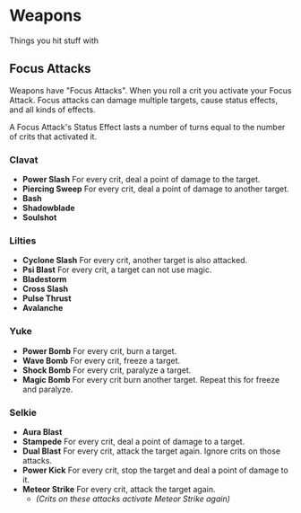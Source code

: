 # Weapons

Things you hit stuff with

## Focus Attacks

Weapons have "Focus Attacks". When you roll a crit you activate your Focus Attack. Focus attacks can damage multiple targets, cause status effects, and all kinds of effects.

A Focus Attack's Status Effect lasts a number of turns equal to the number of crits that activated it.

### Clavat

- **Power Slash** For every crit, deal a point of damage to the target.
- **Piercing Sweep** For every crit, deal a point of damage to another target.
- **Bash**
- **Shadowblade**
- **Soulshot**

### Lilties

- **Cyclone Slash** For every crit, another target is also attacked.
- **Psi Blast** For every crit, a target can not use magic.
- **Bladestorm**
- **Cross Slash**
- **Pulse Thrust**
- **Avalanche**

### Yuke

- **Power Bomb** For every crit, burn a target.
- **Wave Bomb** For every crit, freeze a target.
- **Shock Bomb** For every crit, paralyze a target.
- **Magic Bomb** For every crit burn another target. Repeat this for freeze and paralyze.

### Selkie

- **Aura Blast**
- **Stampede** For every crit, deal a point of damage to a target.
- **Dual Blast** For every crit, attack the target again. Ignore crits on those attacks.
- **Power Kick** For every crit, stop the target and deal a point of damage to it.
- **Meteor Strike** For every crit, attack the target again.
    - *(Crits on these attacks activate Meteor Strike again)*
